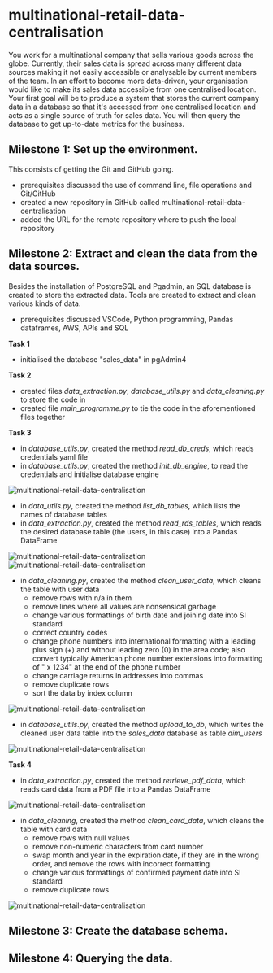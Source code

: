 # multinational-retail-data-centralisation

You work for a multinational company that sells various goods across the globe. Currently, their sales data is spread across many different data sources making it not easily accessible or analysable by current members of the team. In an effort to become more data-driven, your organisation would like to make its sales data accessible from one centralised location. Your first goal will be to produce a system that stores the current company data in a database so that it's accessed from one centralised location and acts as a single source of truth for sales data. You will then query the database to get up-to-date metrics for the business. 

## Milestone 1: Set up the environment.

This consists of getting the Git and GitHub going. 

- prerequisites discussed the use of command line, file operations and Git/GitHub
- created a new repository in GitHub called multinational-retail-data-centralisation
- added the URL for the remote repository where to push the local repository

## Milestone 2: Extract and clean the data from the data sources. 

Besides the installation of PostgreSQL and Pgadmin, an SQL database is created to store the extracted data. Tools are created to extract and clean various kinds of data. 

- prerequisites discussed VSCode, Python programming, Pandas dataframes, AWS, APIs and SQL

<b>Task 1</b>

- initialised the database "sales_data" in pgAdmin4

<b>Task 2</b>

- created files <i>data_extraction.py</i>, <i>database_utils.py</i> and <i>data_cleaning.py</i> to store the code in
- created file <i>main_programme.py</i> to tie the code in the aforementioned files together

<b>Task 3</b>

- in <i>database_utils.py</i>, created the method <i>read_db_creds</i>, which reads credentials yaml file
- in <i>database_utils.py</i>, created the method <i>init_db_engine</i>, to read the credentials and initialise database engine

![multinational-retail-data-centralisation](database_utils-1.png?raw=true "Read credentials from yaml file and initialise database engine.")

- in <i>data_utils.py</i>, created the method <i>list_db_tables</i>, which lists the names of database tables 
- in <i>data_extraction.py</i>, created the method <i>read_rds_tables</i>, which reads the desired database table (the users, in this case) into a Pandas DataFrame

![multinational-retail-data-centralisation](database_utils-2.png?raw=true "Find the names of database tables.")
![multinational-retail-data-centralisation](data_extraction-1.png?raw=true "Read the desired database table.")

- in <i>data_cleaning.py</i>, created the method <i>clean_user_data</i>, which cleans the table with user data
    - remove rows with n/a in them
    - remove lines where all values are nonsensical garbage
    - change various formattings of birth date and joining date into SI standard
    - correct country codes
    - change phone numbers into international formatting with a leading plus sign (+) and without leading zero (0) in the area code; also convert typically American phone number extensions into formatting of " x 1234" at the end of the phone number
    - change carriage returns in addresses into commas
    - remove duplicate rows
    - sort the data by index column

![multinational-retail-data-centralisation](data_cleaning-1.png?raw=true "Clean the user data table.")

- in <i>database_utils.py</i>, created the method <i>upload_to_db</i>, which writes the cleaned user data table into the <i>sales_data</i> database as table <i>dim_users</i>

![multinational-retail-data-centralisation](database_utils-3.png?raw=true "Write cleaned user data into sales_data as dim_users.")

<b>Task 4</b>

- in <i>data_extraction.py</i>, created the method <i>retrieve_pdf_data</i>, which reads card data from a PDF file into a Pandas DataFrame

![multinational-retail-data-centralisation](data_extraction-2.png?raw=true "Read card data from a PDF file.")

- in <i>data_cleaning</i>, created the method <i>clean_card_data</i>, which cleans the table with card data
    - remove rows with null values
    - remove non-numeric characters from card number
    - swap month and year in the expiration date, if they are in the wrong order, and remove the rows with incorrect formatting
    - change various formattings of confirmed payment date into SI standard
    - remove duplicate rows

![multinational-retail-data-centralisation](data_cleaning-2.png?raw=true "Clean the card data table.")




## Milestone 3: Create the database schema.

## Milestone 4: Querying the data.
